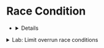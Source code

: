 #  Race Condition


* <details>

    
    # 🧨 Race Conditions in Web Applications
    
    ## 📌 What is a Race Condition?
    
    A **Race Condition** occurs when two or more concurrent requests interact with the same data at the same time, and the application fails to handle them properly. This causes **unexpected behavior**, allowing attackers to exploit it.
    
    ---
    
    ## 🎁 Example: Redeeming a Gift Card Multiple Times
    
    - A user sends **two requests at the same moment** to redeem a **single-use gift card**.
    - Both requests are processed **before the server marks the gift card as used**.
    - The attacker uses the same gift card **multiple times** → **logic broken**.
    
    ---
    
    ## 🕓 What is a Race Window?
    
    - The **Race Window** is the **small time gap** between:
      1. The server checking the data (e.g., gift card is unused)
      2. And the server updating the data (e.g., marking it as used)
    
    ---
    
    ## 🧠 Why is it a Logic Flaw?
    
    It's not just a technical bug — it's a **business logic vulnerability**.  
    The application **fails to lock access** to a critical resource during concurrent processing.
    
    ---
    
    ## 🔍 How to Detect and Exploit Race Conditions
    
    1. Identify sensitive features (e.g., coupons, balance transfers, password resets).
    2. Intercept the request using Burp Suite.
    3. Use:
       - **Burp Suite Repeater** → "Send in Parallel"
       - **Burp Turbo Intruder** → high-speed request fuzzing
    4. Analyze for unusual behaviors (e.g., duplicated discounts, double purchases).
    
    ---
    
    ## 🧪 PortSwigger Labs & Research
    
    - Labs provided by [PortSwigger](https://portswigger.net) to **practice safely**.
    - Inspired by real-world bugs and research from **Black Hat USA 2023**.
    - Advanced topics include:
      - Multi-step logic abuse
      - Race conditions in state machines
    
    ---
    
    ## 🧠 Summary Table
    
    | Term              | Meaning                                                       |
    |-------------------|---------------------------------------------------------------|
    | Race Condition     | Two or more actions on shared data collide                   |
    | Race Window        | Small time gap where the collision occurs                    |
    | Logic Flaw         | The code logic allows misuse (e.g., redeeming twice)         |
    | Exploitation Tools | Burp Suite Repeater, Turbo Intruder                         |
    
    ---
    
    ## ✅ Mitigations (for developers)
    
    - Use locking mechanisms (`mutex`, transactions).
    - Validate actions **on the server-side only**.
    - Implement **atomic operations** and **idempotent endpoints**.
    - Rate-limit and monitor critical requests.
    


    # 🧨 Race Conditions - Limit Overrun Exploitation
    
    ## 🔍 What is a Race Condition?
    
    A **race condition** occurs when multiple requests are processed **concurrently** and access shared data **without proper locking**, leading to unexpected or malicious behavior.
    
    ---
    
    ## 💣 Limit Overrun Race Conditions
    
    This specific type of race condition allows attackers to **exceed business logic limits**, such as:
    
    - Reusing a one-time **promo code**
    - Redeeming a **gift card** multiple times
    - Rating a product repeatedly
    - Bypassing **CAPTCHA**
    - Bypassing **rate limits** (e.g. login attempts)
    - Transferring funds exceeding your balance
    
    ---
    
    ## 🧠 Example: One-Time Discount Bypass
    
    ### Normal Flow:
    1. Check if user used the promo code before.
    2. Apply discount.
    3. Update database to mark it used.
    
    ### Race Condition Flow:
    Two requests sent **simultaneously** can both pass step 1 before the database updates → **Discount applied twice**.
    
    🕒 This small time gap is known as the **Race Window**.
    
    ---
    
    ## ⛓️ TOCTOU: Time-of-Check to Time-of-Use
    
    This is a subset of logic flaws where data is validated, but its state changes before it is used.
    
    ---
    
    ## 🛠️ Detecting and Exploiting
    
    ### ✅ Method:
    1. Find an endpoint with **single-use or rate-limited** functionality.
    2. Use **Burp Suite** (Intruder or Repeater) to send multiple **parallel** requests rapidly.
    3. Observe whether the limit is bypassed.
    
    ---
    
    ## 🚀 Burp Suite 2023.9+ Enhancements
    
    ### For HTTP/1:
    - **Last-byte synchronization**: Delays final byte to send all requests together.
    
    ### For HTTP/2:
    - **Single-packet attack** (⚡ Black Hat 2023): All requests fit in one TCP packet → removes network jitter issues.
    
    ### Why Many Requests?
    - Increases collision chances.
    - Useful in early discovery phase (testing timing).
    
    ---
    
    ## 📚 Further Reading
    - [Burp Repeater - Sending Requests in Parallel](https://portswigger.net/burp/documentation/desktop/tools/repeater/parallel-requests)
    - [Whitepaper - Smashing the State Machine](https://portswigger.net/research/smashing-the-state-machine)
    
    ---
    
    ## 🎯 Key Takeaways
    
    - Race conditions = time-based logic flaws.
    - Limit overruns = most common and dangerous.
    - Use Burp’s parallel features to exploit them.
    - Timing is everything 🕓
    
    



  </details>


<details>
  <summary>Lab: Limit overrun race conditions</summary>





> 1. stop the request using ``burpsuite``
> 2. send to ``repeater``
> 3. click ``ctrl`` **+** ``R`` to repeat this tap alot of times (here i do it 30 times)
> 4. from ``...`` on right click ``create tap group``
> 5. select all of them
> 6. instead send one request click **``send group in parallel``**



![image](https://github.com/user-attachments/assets/a84ddf42-bea5-4faf-b4cc-794d45463341)

 
</details>










































































